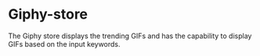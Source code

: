 # Giphy-store
The Giphy store displays the trending GIFs and has the capability to display GIFs based on the input keywords.
